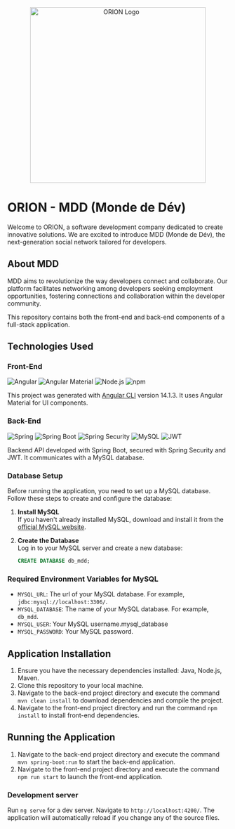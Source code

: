 
<div style="text-align: center">
<img src="front/src/assets/logo_p6.png" alt="ORION Logo" width="400px"/>
</div>

# ORION - MDD (Monde de Dév)

Welcome to ORION, a software development company dedicated to create innovative solutions. We are excited to introduce MDD (Monde de Dév), the next-generation social network tailored for developers.

## About MDD

MDD aims to revolutionize the way developers connect and collaborate. Our platform facilitates networking among developers seeking employment opportunities, fostering connections and collaboration within the developer community.

This repository contains both the front-end and back-end components of a full-stack application.

## Technologies Used

### Front-End

![Angular](https://img.shields.io/badge/Angular-DD0031?style=for-the-badge&logo=angular&logoColor=white)
![Angular Material](https://img.shields.io/badge/Material%20UI-0081CB?style=for-the-badge&logo=material-ui&logoColor=white)
![Node.js](https://img.shields.io/badge/Node.js-43853D?style=for-the-badge&logo=node.js&logoColor=white)
![npm](https://img.shields.io/badge/npm-CB3837?style=for-the-badge&logo=npm&logoColor=white)

This project was generated with [Angular CLI](https://github.com/angular/angular-cli) version 14.1.3. It uses Angular Material for UI components.

### Back-End

![Spring](https://img.shields.io/badge/Spring-6DB33F?style=for-the-badge&logo=spring&logoColor=white)
![Spring Boot](https://img.shields.io/badge/Spring_Boot-6DB33F?style=for-the-badge&logo=spring-boot&logoColor=white)
![Spring Security](https://img.shields.io/badge/Spring_Security-6DB33F?style=for-the-badge&logo=spring-security&logoColor=white)
![MySQL](https://img.shields.io/badge/MySQL-00000F?style=for-the-badge&logo=mysql&logoColor=white)
![JWT](https://img.shields.io/badge/JWT-000000?style=for-the-badge&logo=JSON%20web%20tokens)

Backend API developed with Spring Boot, secured with Spring Security and JWT. It communicates with a MySQL database.

### Database Setup

Before running the application, you need to set up a MySQL database. Follow these steps to create and configure the database:

1. **Install MySQL**  
   If you haven't already installed MySQL, download and install it from the [official MySQL website](https://dev.mysql.com/downloads/mysql/).

2. **Create the Database**  
   Log in to your MySQL server and create a new database:

   ```sql
   CREATE DATABASE db_mdd;

### Required Environment Variables for MySQL

- `MYSQL_URL`: The url of your MySQL database. For example, `jdbc:mysql://localhost:3306/`.
- `MYSQL_DATABASE`: The name of your MySQL database. For example, `db_mdd`.
- `MYSQL_USER`: Your MySQL username.mysql_database
- `MYSQL_PASSWORD`: Your MySQL password.

## Application Installation

1. Ensure you have the necessary dependencies installed: Java, Node.js, Maven.
2. Clone this repository to your local machine.
3. Navigate to the back-end project directory and execute the command `mvn clean install` to download dependencies and compile the project.
4. Navigate to the front-end project directory and run the command `npm install` to install front-end dependencies.

## Running the Application

1. Navigate to the back-end project directory and execute the command `mvn spring-boot:run` to start the back-end application.
2. Navigate to the front-end project directory and execute the command `npm run start` to launch the front-end application.

### Development server

Run `ng serve` for a dev server. Navigate to `http://localhost:4200/`. The application will automatically reload if you change any of the source files.



